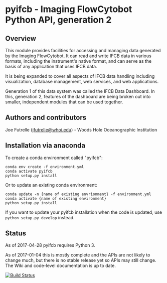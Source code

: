 # pyifcb - Imaging FlowCytobot Python API, generation 2

## Overview

This module provides facilities for accessing and managing data generated by the Imaging FlowCytobot. It can read and write IFCB data in various formats, including the instrument's native format, and can serve as the basis of any application that uses IFCB data.

It is being expanded to cover all aspects of IFCB data handling including visualization, database management, web services, and web applications.

Generation 1 of this data system was called the IFCB Data Dashboard. In this, generation 2, features of the dashboard are being broken out into smaller, independent modules that can be used together.

## Authors and contributors

Joe Futrelle (jfutrelle@whoi.edu) - Woods Hole Oceanographic Institution

## Installation via anaconda

To create a conda environment called "pyifcb":

```
conda env create -f environment.yml
conda activate pyifcb
python setup.py install
```

Or to update an existing conda environment:

```
conda update -n {name of existing envrionment} -f environment.yml
conda activate {name of existing environment}
python setup.py install
```

If you want to update your pyifcb installation when the code is updated, use `python setup.py develop` instead.

## Status

As of 2017-04-28 pyifcb requires Python 3.

As of 2017-01-04 this is mostly complete and the APIs are not likely to change much, but there is no stable release yet so APIs may still change. The Wiki and code-level documentation is up to date.

[![Build Status](https://travis-ci.org/joefutrelle/pyifcb.svg?branch=master)](https://travis-ci.org/joefutrelle/pyifcb)
